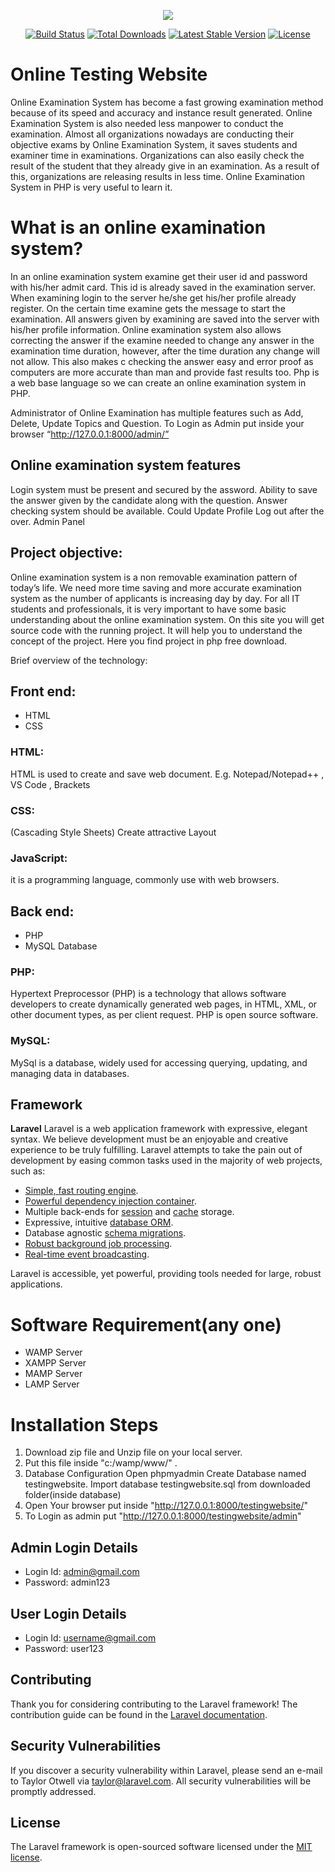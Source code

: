 <p align="center"><img src="https://laravel.com/assets/img/components/logo-laravel.svg"></p>

<p align="center">
<a href="https://travis-ci.org/laravel/framework"><img src="https://travis-ci.org/laravel/framework.svg" alt="Build Status"></a>
<a href="https://packagist.org/packages/laravel/framework"><img src="https://poser.pugx.org/laravel/framework/d/total.svg" alt="Total Downloads"></a>
<a href="https://packagist.org/packages/laravel/framework"><img src="https://poser.pugx.org/laravel/framework/v/stable.svg" alt="Latest Stable Version"></a>
<a href="https://packagist.org/packages/laravel/framework"><img src="https://poser.pugx.org/laravel/framework/license.svg" alt="License"></a>
</p>

# Online Testing Website #

Online Examination System has become a fast growing examination method because of its speed and accuracy and instance result generated. Online Examination System is also needed less manpower to conduct the examination. Almost all organizations nowadays are conducting their objective exams by Online Examination System, it saves students and examiner time in examinations. Organizations can also easily check the result of the student that they already give in an examination. As a result of this, organizations are releasing results in less time.
Online Examination System in PHP is very useful to learn it.

# What is an online examination system? #

In an online examination system examine get their user id and password with his/her admit card. This id is already saved in the examination server. When examining login to the server he/she get his/her profile already register. On the certain time examine gets the message to start the examination. All answers given by examining are saved into the server with his/her profile information. Online examination system also allows correcting the answer if the examine needed to change any answer in the examination time duration, however, after the time duration any change will not allow. This also makes c checking the answer easy and error proof as computers are more accurate than man and provide fast results too. Php is a web base language so we can create an online examination system in PHP.

Administrator of Online Examination has multiple features such as Add, Delete, Update Topics and Question.
To Login as Admin put inside your browser “http://127.0.0.1:8000/admin/”

 

## Online examination system features ##

Login system must be present and secured by the assword.
Ability to save the answer given by the candidate along with the question.
Answer checking system should be available.
Could Update Profile
Log out after the over.
Admin Panel
## Project objective: ##

Online examination system is a non removable examination pattern of today’s life. We need more time saving and more accurate examination system as the number of applicants is increasing day by day. For all IT students and professionals, it is very important to have some basic understanding about the online examination system. On this site you will get source code with the running project. It will help you to understand the concept of the project. Here you find project in php free download.

Brief overview of the technology:

## Front end:
* HTML
* CSS

### HTML:
HTML is used to create and save web document. E.g. Notepad/Notepad++ , VS Code , Brackets
### CSS:
(Cascading Style Sheets) Create attractive Layout
### JavaScript:
it is a programming language, commonly use with web browsers.
## Back end:
* PHP
* MySQL Database

### PHP:
Hypertext Preprocessor (PHP) is a technology that allows software developers to create dynamically generated web pages, in HTML, XML, or other document types, as per client request. PHP is open source software.
### MySQL: 
MySql is a database, widely used for accessing querying, updating, and managing data in databases.

## Framework

__Laravel__
Laravel is a web application framework with expressive, elegant syntax. We believe development must be an enjoyable and creative experience to be truly fulfilling. Laravel attempts to take the pain out of development by easing common tasks used in the majority of web projects, such as:

- [Simple, fast routing engine](https://laravel.com/docs/routing).
- [Powerful dependency injection container](https://laravel.com/docs/container).
- Multiple back-ends for [session](https://laravel.com/docs/session) and [cache](https://laravel.com/docs/cache) storage.
- Expressive, intuitive [database ORM](https://laravel.com/docs/eloquent).
- Database agnostic [schema migrations](https://laravel.com/docs/migrations).
- [Robust background job processing](https://laravel.com/docs/queues).
- [Real-time event broadcasting](https://laravel.com/docs/broadcasting).

Laravel is accessible, yet powerful, providing tools needed for large, robust applications.


# Software Requirement(any one)
 * WAMP Server
 * XAMPP Server
 * MAMP Server
 * LAMP Server
 

# Installation Steps
1. Download zip file and Unzip file on your local server.
2. Put this file inside "c:/wamp/www/" .
3. Database Configuration
Open phpmyadmin
Create Database named testingwebsite.
Import database testingwebsite.sql from downloaded folder(inside database)
4. Open Your browser put inside "http://127.0.0.1:8000/testingwebsite/"
5. To Login as admin put "http://127.0.0.1:8000/testingwebsite/admin"

## Admin Login Details
* Login Id: admin@gmail.com
* Password: admin123

## User Login Details
* Login Id: username@gmail.com
* Password: user123



## Contributing

Thank you for considering contributing to the Laravel framework! The contribution guide can be found in the [Laravel documentation](https://laravel.com/docs/contributions).

## Security Vulnerabilities

If you discover a security vulnerability within Laravel, please send an e-mail to Taylor Otwell via [taylor@laravel.com](mailto:taylor@laravel.com). All security vulnerabilities will be promptly addressed.

## License

The Laravel framework is open-sourced software licensed under the [MIT license](https://opensource.org/licenses/MIT).
